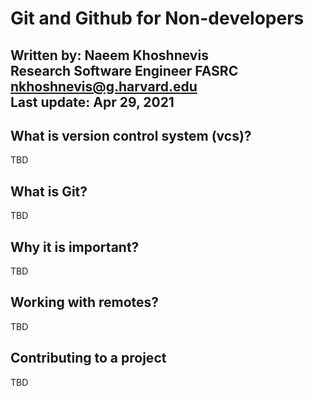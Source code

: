 # Git and Github for Non-developers
Written by: Naeem Khoshnevis   
Research Software Engineer FASRC   
nkhoshnevis@g.harvard.edu   
Last update: Apr 29, 2021
----------------

## What is version control system (vcs)?
TBD

## What is Git?
TBD

## Why it is important?
TBD

## Working with remotes?
TBD


## Contributing to a project
TBD
